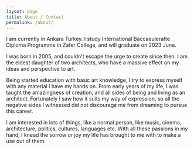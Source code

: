 ```yaml
---
layout: page
title: About / Contact
permalink: /about/
---
```


I am currently in Ankara Turkey. I study International Baccaeuleratte Diploma Programme in Zafer College, and will graduate on 2023 June. 

I was born in 2005, and couldn't escape the urge to create since then. I am the eldest daughter of two architects, who have a massive effect on my ideas and perspective to art. 

Being started education with basic art knowledge, I try to express myself with any material I have my hands on. From early years of my life, I was taught the amazingness of creation, and all sides of being and living as an architect. Fortunately I saw how it suits my way of expression, so all the negative sides I witnessed did not discourage me from dreaming to pursue this career. 

I am interested in lots of things, like a normal person, like music, cinema, architecture, politics, cultures, languages etc. With all these passions in my hand, I knead the sorrow or joy my life has brought to me with  to make a use out of them. 